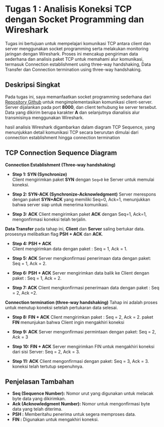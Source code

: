 # Tugas 1 : Analisis Koneksi TCP dengan Socket Programming dan Wireshark

Tugas ini bertujuan untuk mempelajari komunikasi TCP antara client dan server menggunakan socket programming serta melakukan monitoring jaringan dengan Wireshark. Proses ini mencakup pengiriman data sederhana dan analisis paket TCP untuk memahami alur komunikasi, termasuk Connection establishment using three-way handshaking, Data Transfer dan Connection termination using three-way handshaking.

## Deskripsi Singkat

Pada tugas ini, saya memanfaatkan socket programming sederhana dari [Repository Github](https://github.com/ferryastika/socket-programming-simple-server-and-client) untuk mengimplementasikan komunikasi client-server. Server dijalankan pada port **8000**, dan client terhubung ke server tersebut. Data yang dikirim berupa karakter **A** dan selanjutnya dianalisis alur transmisinya menggunakan Wireshark.

hasil analisis Wireshark digambarkan dalam diagram TCP Sequence, yang menunjukkan detail komunikasi TCP secara berurutan dimulai dari connection establishment hingga connection termination

## TCP Connection Sequence Diagram

**Connection Establishment (Three-way handshaking)**

- **Step 1: SYN (Synchronize)**  
   Client mengirimkan paket **SYN** dengan `Seq=0` ke Server untuk memulai koneksi.

- **Step 2: SYN-ACK (Synchronize-Acknowledgment)**
  Server merespons dengan paket **SYN+ACK** yang memiliki Seq=0, Ack=1, menunjukkan bahwa server siap untuk menerima komunikasi.

- **Step 3: ACK**
  Client mengirimkan paket **ACK** dengan Seq=1, Ack=1, mengonfirmasi koneksi telah terjalin.

**Data Transfer**
pada tahap ini, **Client** dan **Server** saling bertukar data. prosesnya melibatkan flag **PSH + ACK** dan **ACK**.

- **Step 4: PSH + ACK**  
   Client mengirimkan data dengan paket : Seq = 1, Ack = 1.

- **Step 5: ACK**
  Server mengkonfirmasi penerimaan data dengan paket: Seq = 1, Ack = 2.

- **Step 6: PSH + ACK**
  Server mengirimkan data balik ke Client dengan paket : Seq = 1, Ack = 2.

- **Step 7: ACK**
  Client mengkonfirmasi penerimaan data dengan paket : Seq = 2, Ack =2.

**Connection termination (three-way handshaking)**
Tahap ini adalah proses untuk menutup koneksi setelah pertukaran data selesai.

- **Step 8: FIN + ACK**
  Client mengirimkan paket : Seq = 2, Ack = 2. paket **FIN** menunjukan bahwa Client ingin mengakhiri koneksi

- **Step 9: ACK**
  Server mengonfirmasi permintaan dengan paket: Seq = 2, Ack = 3

- **Step 10: FIN + ACK**
  Server mengirimkan FIN untuk mengakhiri koneksi dari sisi Server: Seq = 2, Ack = 3.

- **Step 11: ACK**
  Client mengonfirmasi dengan paket: Seq = 3, Ack = 3. koneksi telah tertutup sepenuhnya.

## Penjelasan Tambahan

- **Seq (Sequence Number):** Nomor urut yang digunakan untuk melacak byte data yang dikirimkan.
- **Ack (Acknowledgment Number):** Nomor untuk mengonfirmasi byte data yang telah diterima.
- **PSH :** Memberitahu penerima untuk segera memproses data.
- **FIN :** Digunakan untuk mengakhiri koneksi.

